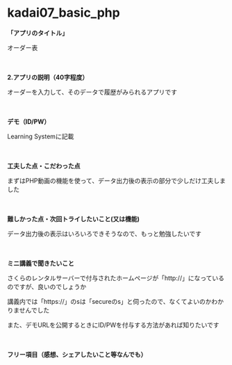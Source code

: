 # kadai07_basic_php

**<p> 「アプリのタイトル」 </p>**
<p> オーダー表 </p>
<p> 　</p>

**<p> 2.アプリの説明（40字程度） </p>**
<p> オーダーを入力して、そのデータで履歴がみられるアプリです </p>
<p>　 </p>

**<p> デモ（ID/PW） </p>**
<p> Learning Systemに記載 </p>
<p>　 </p>

**<p> 工夫した点・こだわった点 </p>**
<p> まずはPHP動画の機能を使って、データ出力後の表示の部分で少しだけ工夫しました </p>
<p>　 </p>

**<p> 難しかった点・次回トライしたいこと(又は機能) </p>**
<p> データ出力後の表示はいろいろできそうなので、もっと勉強したいです </p>
<p> 　</p>

**<p> ミニ講義で聞きたいこと </p>**
<p> さくらのレンタルサーバーで付与されたホームページが「http://」になっているのですが、良いのでしょうか </p>
<p> 講義内では「https://」のsは「secureのs」と伺ったので、なくてよいのかわかりませんでした </p>
<p> また、デモURLを公開するときにID/PWを付与する方法があれば知りたいです　</p>
<p>　 </p>

**<p> フリー項目（感想、シェアしたいこと等なんでも） </p>**
<p>　 </p>
